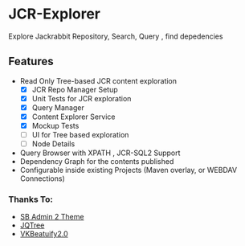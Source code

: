 JCR-Explorer
============

Explore Jackrabbit Repository, Search, Query , find depedencies

## Features

* Read Only Tree-based JCR content exploration
	- [X] JCR Repo Manager Setup
	- [X] Unit Tests for JCR exploration
	- [X] Query Manager
	- [X] Content Explorer Service
	- [X] Mockup Tests
	- [ ] UI for Tree based exploration
	- [ ] Node Details
* Query Browser with XPATH , JCR-SQL2 Support
* Dependency Graph for the contents published
* Configurable inside existing Projects (Maven overlay, or WEBDAV Connections)

### Thanks To:
 - [SB Admin 2 Theme](http://startbootstrap.com/sb-admin-v2)
 - [JQTree](http://mbraak.github.io/)
 - [VKBeatuify2.0](http://code.google.com/p/vkbeautify/)
 
